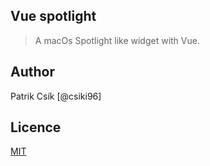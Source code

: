 ## Vue spotlight

> A macOs Spotlight like widget with Vue.

## Author

Patrik Csík [@csiki96]

## Licence

[MIT](http://opensource.org/licenses/MIT)